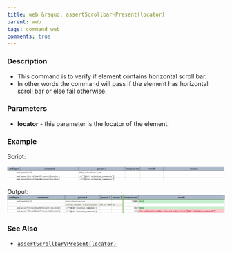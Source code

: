 ```yaml
---
title: web &raquo; assertScrollbarHPresent(locator)
parent: web
tags: command web
comments: true
---
```


### Description

- This command is to verify if element contains horizontal scroll bar.
- In other words the command will pass if the element has horizontal scroll bar or else fail otherwise.

### Parameters

- **locator** - this parameter is the locator of the element.

### Example

Script:<br/>
      
![](image/assertScrollbarHPresent_01.png)

Output:<br/>
![](image/assertScrollbarHPresent_02.png)

### See Also

- [`assertScrollbarVPresent(locator)`](assertScrollbarVPresent(locator).html)